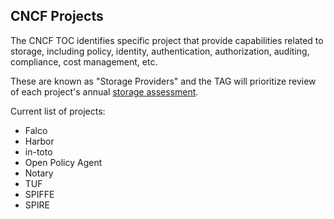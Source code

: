 ## CNCF Projects

The CNCF TOC identifies specific project that provide capabilities related
to storage, including policy, identity, authentication, authorization,
auditing, compliance, cost management, etc.

These are known as "Storage Providers" and the TAG will prioritize review of
each project's annual [storage assessment](/assessments).

Current list of projects:

* Falco
* Harbor
* in-toto
* Open Policy Agent
* Notary
* TUF
* SPIFFE
* SPIRE
